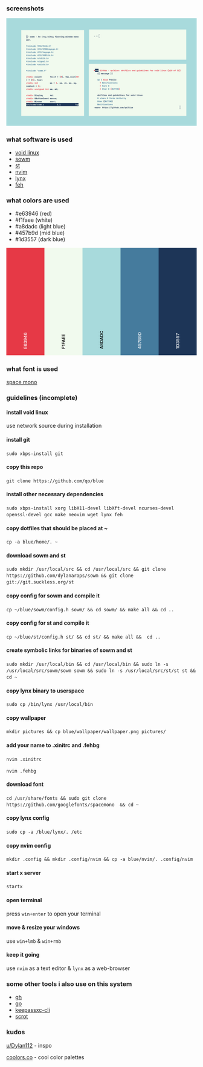 ### screenshots

![screenshot](images/screenshot.png)

### what software is used

- [void linux](https://voidlinux.org/)
- [sowm](https://github.com/dylanaraps/sowm/)
- [st](https://st.suckless.org/)
- [nvim](https://github.com/neovim/neovim/)
- [lynx](https://lynx.invisible-island.net/)
- [feh](https://feh.finalrewind.org/)

### what colors are used

- #e63946 (red)
- #f1faee (white)
- #a8dadc (light blue)
- #457b9d (mid blue)
- #1d3557 (dark blue)

![colors](images/colors.png)

### what font is used

[space mono](https://github.com/googlefonts/spacemono)

### guidelines (incomplete)

#### install void linux

use network source during installation

#### install git

`sudo xbps-install git`

#### copy this repo

`git clone https://github.com/qo/blue`

#### install other necessary dependencies 

`sudo xbps-install xorg libX11-devel libXft-devel ncurses-devel openssl-devel gcc make neovim wget lynx feh`

#### copy dotfiles that should be placed at ~

`cp -a blue/home/. ~`

#### download sowm and st

`sudo mkdir /usr/local/src && cd /usr/local/src && git clone https://github.com/dylanaraps/sowm && git clone git://git.suckless.org/st`

#### copy config for sowm and compile it

`cp ~/blue/sowm/config.h sowm/ && cd sowm/ && make all && cd ..`

#### copy config for st and compile it

`cp ~/blue/st/config.h st/ && cd st/ && make all &&  cd ..`

#### create symbolic links for binaries of sowm and st

`sudo mkdir /usr/local/bin && cd /usr/local/bin && sudo ln -s /usr/local/src/sowm/sowm sowm && sudo ln -s /usr/local/src/st/st st && cd ~`

#### copy lynx binary to userspace

`sudo cp /bin/lynx /usr/local/bin`

#### copy wallpaper

`mkdir pictures && cp blue/wallpaper/wallpaper.png pictures/`

#### add your name to .xinitrc and .fehbg

`nvim .xinitrc`

`nvim .fehbg`

#### download font

`cd /usr/share/fonts && sudo git clone https://github.com/googlefonts/spacemono  && cd ~`

#### copy lynx config

`sudo cp -a /blue/lynx/. /etc`

#### copy nvim config

`mkdir .config && mkdir .config/nvim && cp -a blue/nvim/. .config/nvim`

#### start x server

`startx`

#### open terminal

press `win+enter` to open your terminal

#### move & resize your windows

use `win+lmb` & `win+rmb`

#### keep it going

use `nvim` as a text editor & `lynx` as a web-browser

### some other tools i also use on this system

- [gh](https://cli.github.com/)
- [go](https://go.dev/)
- [keepassxc-cli](https://keepassxc.org/)
- [scrot](https://github.com/dreamer/scrot)

### kudos

[u/Dylan112](https://www.reddit.com/r/unixporn/comments/hzxe3i/sowm_oo) - inspo

[coolors.co](https://coolors.co/palette/e63946-f1faee-a8dadc-457b9d-1d3557) - cool color palettes
